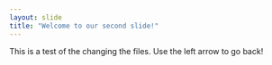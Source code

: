 ```yaml
---
layout: slide
title: "Welcome to our second slide!"
---
```

This is a test of the changing the files.
Use the left arrow to go back!
